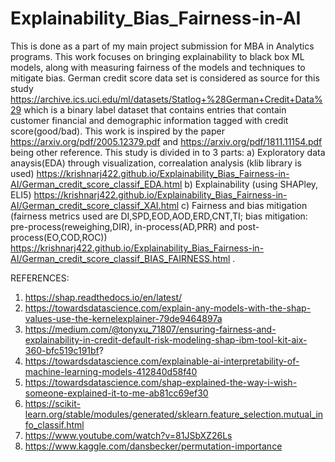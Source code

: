 # Explainability_Bias_Fairness-in-AI
This is done as a part of my main project submission for MBA in Analytics programs.
This work focuses on bringing explainability to black box ML models, along with measuring fairness of the models and techniques to mitigate bias.
German credit score data set is considered as source for this study https://archive.ics.uci.edu/ml/datasets/Statlog+%28German+Credit+Data%29 which is a binary label dataset that contains entries that contain customer financial and demographic information tagged with credit score(good/bad).
This work is inspired by the paper https://arxiv.org/pdf/2005.12379.pdf and https://arxiv.org/pdf/1811.11154.pdf being other reference.
This study is divided in to 3 parts:
 a) Exploratory data anaysis(EDA) through visualization, correalation analysis (klib library is used) 
 https://krishnarj422.github.io/Explainability_Bias_Fairness-in-AI/German_credit_score_classif_EDA.html
 b) Explainability (using SHAPley, ELI5) 
 https://krishnarj422.github.io/Explainability_Bias_Fairness-in-AI/German_credit_score_classif_XAI.html
 c) Fairness and bias mitigation (fairness metrics used are DI,SPD,EOD,AOD,ERD,CNT,TI; bias mitigation: pre-process(reweighing,DIR), in-process(AD,PRR) and post-    process(EO,COD,ROC)) 
 https://krishnarj422.github.io/Explainability_Bias_Fairness-in-AI/German_credit_score_classif_BIAS_FAIRNESS.html .
 
 
REFERENCES:
1. https://shap.readthedocs.io/en/latest/
2. https://towardsdatascience.com/explain-any-models-with-the-shap-values-use-the-kernelexplainer-79de9464897a
3. https://medium.com/@tonyxu_71807/ensuring-fairness-and-explainability-in-credit-default-risk-modeling-shap-ibm-tool-kit-aix-360-bfc519c191bf?
4. https://towardsdatascience.com/explainable-ai-interpretability-of-machine-learning-models-412840d58f40 
5. https://towardsdatascience.com/shap-explained-the-way-i-wish-someone-explained-it-to-me-ab81cc69ef30
6. https://scikit-learn.org/stable/modules/generated/sklearn.feature_selection.mutual_info_classif.html
7. https://www.youtube.com/watch?v=81JSbXZ26Ls
8. https://www.kaggle.com/dansbecker/permutation-importance
